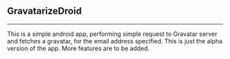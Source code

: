 GravatarizeDroid
----------------
----------------

This is a simple android app, performing simple request to Gravatar server and fetches a gravatar, for the email address specified. This is just the alpha version of the app. More features are to be added.

